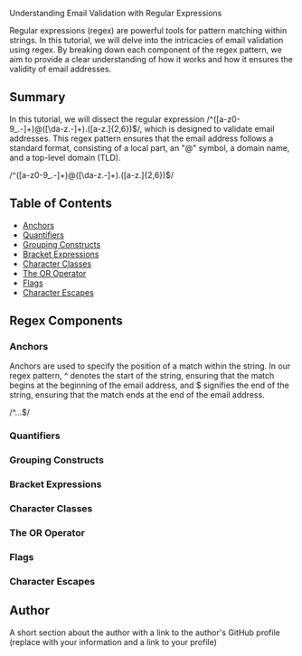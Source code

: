 Understanding Email Validation with Regular Expressions

Regular expressions (regex) are powerful tools for pattern matching within strings. In this tutorial, we will delve into the intricacies of email validation using regex. By breaking down each component of the regex pattern, we aim to provide a clear understanding of how it works and how it ensures the validity of email addresses.

## Summary

In this tutorial, we will dissect the regular expression /^([a-z0-9_\.-]+)@([\da-z\.-]+)\.([a-z\.]{2,6})$/, which is designed to validate email addresses. This regex pattern ensures that the email address follows a standard format, consisting of a local part, an "@" symbol, a domain name, and a top-level domain (TLD).

/^([a-z0-9_\.-]+)@([\da-z\.-]+)\.([a-z\.]{2,6})$/

## Table of Contents

- [Anchors](#anchors)
- [Quantifiers](#quantifiers)
- [Grouping Constructs](#grouping-constructs)
- [Bracket Expressions](#bracket-expressions)
- [Character Classes](#character-classes)
- [The OR Operator](#the-or-operator)
- [Flags](#flags)
- [Character Escapes](#character-escapes)

## Regex Components

### Anchors
Anchors are used to specify the position of a match within the string. In our regex pattern, ^ denotes the start of the string, ensuring that the match begins at the beginning of the email address, and $ signifies the end of the string, ensuring that the match ends at the end of the email address.

/^...$/
### Quantifiers

### Grouping Constructs

### Bracket Expressions

### Character Classes

### The OR Operator

### Flags

### Character Escapes

## Author

A short section about the author with a link to the author's GitHub profile (replace with your information and a link to your profile)
